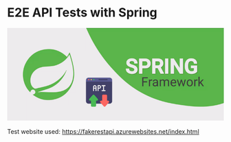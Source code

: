 # E2E API Tests with Spring

![ProjectImage.png](ProjectImage.png)


Test website used: https://fakerestapi.azurewebsites.net/index.html




